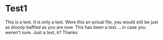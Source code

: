 # Test1

This is a test. 
It is only a test. 
Were this an actual file, you would still be just as bloody baffled as you are now.
This has been a test.
...in case you weren't sure.
Just a test, k?
Thanks
